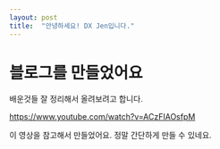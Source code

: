 ```yaml
---
layout: post
title:  "안녕하세요! DX Jen입니다."
---
```

# 블로그를 만들었어요

배운것들 잘 정리해서 올려보려고 합니다.

https://www.youtube.com/watch?v=ACzFIAOsfpM

이 영상을 참고해서 만들었어요. 
정말 간단하게 만들 수 있네요.
